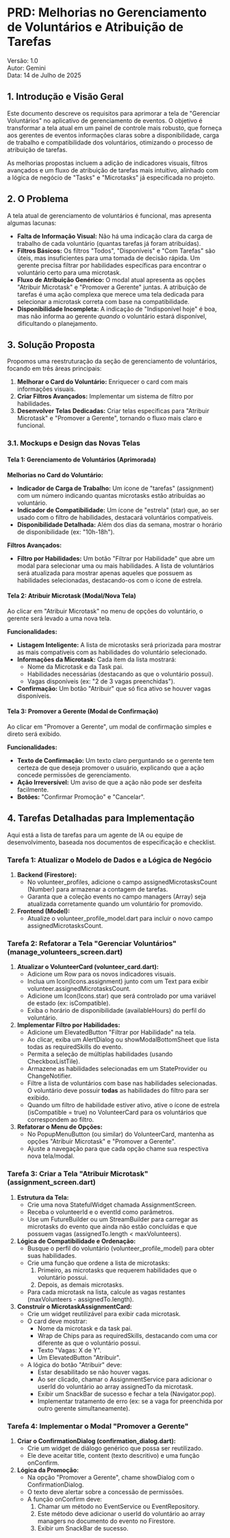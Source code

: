 # **PRD: Melhorias no Gerenciamento de Voluntários e Atribuição de Tarefas**

Versão: 1.0  
Autor: Gemini  
Data: 14 de Julho de 2025

## **1\. Introdução e Visão Geral**

Este documento descreve os requisitos para aprimorar a tela de "Gerenciar Voluntários" no aplicativo de gerenciamento de eventos. O objetivo é transformar a tela atual em um painel de controle mais robusto, que forneça aos gerentes de eventos informações claras sobre a disponibilidade, carga de trabalho e compatibilidade dos voluntários, otimizando o processo de atribuição de tarefas.

As melhorias propostas incluem a adição de indicadores visuais, filtros avançados e um fluxo de atribuição de tarefas mais intuitivo, alinhado com a lógica de negócio de "Tasks" e "Microtasks" já especificada no projeto.

## **2\. O Problema**

A tela atual de gerenciamento de voluntários é funcional, mas apresenta algumas lacunas:

* **Falta de Informação Visual:** Não há uma indicação clara da carga de trabalho de cada voluntário (quantas tarefas já foram atribuídas).  
* **Filtros Básicos:** Os filtros "Todos", "Disponíveis" e "Com Tarefas" são úteis, mas insuficientes para uma tomada de decisão rápida. Um gerente precisa filtrar por habilidades específicas para encontrar o voluntário certo para uma microtask.  
* **Fluxo de Atribuição Genérico:** O modal atual apresenta as opções "Atribuir Microtask" e "Promover a Gerente" juntas. A atribuição de tarefas é uma ação complexa que merece uma tela dedicada para selecionar a microtask correta com base na compatibilidade.  
* **Disponibilidade Incompleta:** A indicação de "Indisponível hoje" é boa, mas não informa ao gerente *quando* o voluntário estará disponível, dificultando o planejamento.

## **3\. Solução Proposta**

Propomos uma reestruturação da seção de gerenciamento de voluntários, focando em três áreas principais:

1. **Melhorar o Card do Voluntário:** Enriquecer o card com mais informações visuais.  
2. **Criar Filtros Avançados:** Implementar um sistema de filtro por habilidades.  
3. **Desenvolver Telas Dedicadas:** Criar telas específicas para "Atribuir Microtask" e "Promover a Gerente", tornando o fluxo mais claro e funcional.

### **3.1. Mockups e Design das Novas Telas**

#### Tela 1: Gerenciamento de Voluntários (Aprimorada)

**Melhorias no Card do Voluntário:**

* **Indicador de Carga de Trabalho:** Um ícone de "tarefas" (assignment) com um número indicando quantas microtasks estão atribuídas ao voluntário.  
* **Indicador de Compatibilidade:** Um ícone de "estrela" (star) que, ao ser usado com o filtro de habilidades, destacará voluntários compatíveis.  
* **Disponibilidade Detalhada:** Além dos dias da semana, mostrar o horário de disponibilidade (ex: "10h-18h").

**Filtros Avançados:**

* **Filtro por Habilidades:** Um botão "Filtrar por Habilidade" que abre um modal para selecionar uma ou mais habilidades. A lista de voluntários será atualizada para mostrar apenas aqueles que possuem as habilidades selecionadas, destacando-os com o ícone de estrela.

#### Tela 2: Atribuir Microtask (Modal/Nova Tela)

Ao clicar em "Atribuir Microtask" no menu de opções do voluntário, o gerente será levado a uma nova tela.

**Funcionalidades:**

* **Listagem Inteligente:** A lista de microtasks será priorizada para mostrar as mais compatíveis com as habilidades do voluntário selecionado.  
* **Informações da Microtask:** Cada item da lista mostrará:  
  * Nome da Microtask e da Task pai.  
  * Habilidades necessárias (destacando as que o voluntário possui).  
  * Vagas disponíveis (ex: "2 de 3 vagas preenchidas").  
* **Confirmação:** Um botão "Atribuir" que só fica ativo se houver vagas disponíveis.

#### Tela 3: Promover a Gerente (Modal de Confirmação)

Ao clicar em "Promover a Gerente", um modal de confirmação simples e direto será exibido.

**Funcionalidades:**

* **Texto de Confirmação:** Um texto claro perguntando se o gerente tem certeza de que deseja promover o usuário, explicando que a ação concede permissões de gerenciamento.  
* **Ação Irreversível:** Um aviso de que a ação não pode ser desfeita facilmente.  
* **Botões:** "Confirmar Promoção" e "Cancelar".

## **4\. Tarefas Detalhadas para Implementação**

Aqui está a lista de tarefas para um agente de IA ou equipe de desenvolvimento, baseada nos documentos de especificação e checklist.

### Tarefa 1: Atualizar o Modelo de Dados e a Lógica de Negócio

1. **Backend (Firestore):**  
   * No volunteer\_profiles, adicione o campo assignedMicrotasksCount (Number) para armazenar a contagem de tarefas.  
   * Garanta que a coleção events no campo managers (Array) seja atualizada corretamente quando um voluntário for promovido.  
2. **Frontend (Model):**  
   * Atualize o volunteer\_profile\_model.dart para incluir o novo campo assignedMicrotasksCount.

### Tarefa 2: Refatorar a Tela "Gerenciar Voluntários" (manage\_volunteers\_screen.dart)

1. **Atualizar o VolunteerCard (volunteer\_card.dart):**  
   * Adicione um Row para os novos indicadores visuais.  
   * Inclua um Icon(Icons.assignment) junto com um Text para exibir volunteer.assignedMicrotasksCount.  
   * Adicione um Icon(Icons.star) que será controlado por uma variável de estado (ex: isCompatible).  
   * Exiba o horário de disponibilidade (availableHours) do perfil do voluntário.  
2. **Implementar Filtro por Habilidades:**  
   * Adicione um ElevatedButton "Filtrar por Habilidade" na tela.  
   * Ao clicar, exiba um AlertDialog ou showModalBottomSheet que lista todas as requiredSkills do evento.  
   * Permita a seleção de múltiplas habilidades (usando CheckboxListTile).  
   * Armazene as habilidades selecionadas em um StateProvider ou ChangeNotifier.  
   * Filtre a lista de voluntários com base nas habilidades selecionadas. O voluntário deve possuir **todas** as habilidades do filtro para ser exibido.  
   * Quando um filtro de habilidade estiver ativo, ative o ícone de estrela (isCompatible \= true) no VolunteerCard para os voluntários que correspondem ao filtro.  
3. **Refatorar o Menu de Opções:**  
   * No PopupMenuButton (ou similar) do VolunteerCard, mantenha as opções "Atribuir Microtask" e "Promover a Gerente".  
   * Ajuste a navegação para que cada opção chame sua respectiva nova tela/modal.

### Tarefa 3: Criar a Tela "Atribuir Microtask" (assignment\_screen.dart)

1. **Estrutura da Tela:**  
   * Crie uma nova StatefulWidget chamada AssignmentScreen.  
   * Receba o volunteerId e o eventId como parâmetros.  
   * Use um FutureBuilder ou um StreamBuilder para carregar as microtasks do evento que ainda não estão concluídas e que possuem vagas (assignedTo.length \< maxVolunteers).  
2. **Lógica de Compatibilidade e Ordenação:**  
   * Busque o perfil do voluntário (volunteer\_profile\_model) para obter suas habilidades.  
   * Crie uma função que ordene a lista de microtasks:  
     1. Primeiro, as microtasks que requerem habilidades que o voluntário possui.  
     2. Depois, as demais microtasks.  
   * Para cada microtask na lista, calcule as vagas restantes (maxVolunteers \- assignedTo.length).  
3. **Construir o MicrotaskAssignmentCard:**  
   * Crie um widget reutilizável para exibir cada microtask.  
   * O card deve mostrar:  
     * Nome da microtask e da task pai.  
     * Wrap de Chips para as requiredSkills, destacando com uma cor diferente as que o voluntário possui.  
     * Texto "Vagas: X de Y".  
     * Um ElevatedButton "Atribuir".  
   * A lógica do botão "Atribuir" deve:  
     * Estar desabilitado se não houver vagas.  
     * Ao ser clicado, chamar o AssignmentService para adicionar o userId do voluntário ao array assignedTo da microtask.  
     * Exibir um SnackBar de sucesso e fechar a tela (Navigator.pop).  
     * Implementar tratamento de erro (ex: se a vaga for preenchida por outro gerente simultaneamente).

### Tarefa 4: Implementar o Modal "Promover a Gerente"

1. **Criar o ConfirmationDialog (confirmation\_dialog.dart):**  
   * Crie um widget de diálogo genérico que possa ser reutilizado.  
   * Ele deve aceitar title, content (texto descritivo) e uma função onConfirm.  
2. **Lógica da Promoção:**  
   * Na opção "Promover a Gerente", chame showDialog com o ConfirmationDialog.  
   * O texto deve alertar sobre a concessão de permissões.  
   * A função onConfirm deve:  
     1. Chamar um método no EventService ou EventRepository.  
     2. Este método deve adicionar o userId do voluntário ao array managers no documento do evento no Firestore.  
     3. Exibir um SnackBar de sucesso.